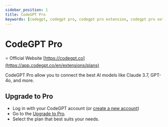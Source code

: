 ```yaml
---
sidebar_position: 1
title: CodeGPT Pro
keywords: [codegpt, codegpt pro, codegpt pro extension, codegpt pro extension for vscode, codegpt pro extension for jetbrains, codegpt pro extension for neovim, codegpt pro extension for sublime text, codegpt pro extension for atom, codegpt pro extension for vscode, codegpt pro extension for jetbrains, codegpt pro extension for neovim, codegpt pro extension for sublime text, codegpt pro extension for atom]
---
```


# CodeGPT Pro

⭐️ Official Website [https://codegpt.co](https://app.codegpt.co/en/extensions/plans)

CodeGPT Pro allow you to connect the best AI models like Claude 3.7, GPT-4o, and more.


## Upgrade to Pro
- Log in with your CodeGPT account (or [create a new account](https://app.codegpt.co))
- Go to the [Upgrade to Pro](https://app.codegpt.co/en/extensions/plans).
- Select the plan that best suits your needs.
